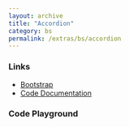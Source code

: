 ```yaml
---
layout: archive
title: "Accordion"
category: bs
permalink: /extras/bs/accordion
---
```


### Links

- [Bootstrap](https://getbootstrap.com/docs/4.4/components/collapse/#accordion-example)
- [Code Documentation](/docs/sprest-bs/modules/_components_accordion_d_.html)


### Code Playground

<style>
    #editor {
        min-height: 60vh;
        min-width: 40vw;
    }
</style>
<div id="playground" class="bs"></div>
<script src="/code/dist/code-editor.js"></script>
<script type="text/javascript">
    // Create the code editor
    var editor = CodeEditor(document.getElementById("playground"));

    // Update the default code
    editor.setValue([
        '// Create the accordion',
        'Components.Accordion({',
        '\tautoCollapse: true,',
        '\tel: app',
        '\tid: "demoAccordion",',
        '\titems: [',
        '\t\t{ btnProps: { text: "Item 1" }, content: "This is the content for item 1." },',
        '\t\t{ btnProps: { text: "Item 2" }, content: "This is the content for item 2." },',
        '\t\t{ btnProps: { text: "Item 3" }, content: "This is the content for item 3." },'
        '\t]',
        '});'
    ].join('\n'));
</script>